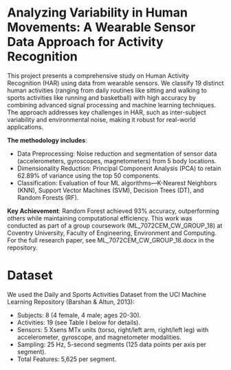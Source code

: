 # Analyzing Variability in Human Movements: A Wearable Sensor Data Approach for Activity Recognition
This project presents a comprehensive study on Human Activity Recognition (HAR) using data from wearable sensors. We classify 19 distinct human activities (ranging from daily routines like sitting and walking to sports activities like running and basketball) with high accuracy by combining advanced signal processing and machine learning techniques. The approach addresses key challenges in HAR, such as inter-subject variability and environmental noise, making it robust for real-world applications.

**The methodology includes**:
- Data Preprocessing: Noise reduction and segmentation of sensor data (accelerometers, gyroscopes, magnetometers) from 5 body locations.
- Dimensionality Reduction: Principal Component Analysis (PCA) to retain 62.89% of variance using the top 50 components.
- Classification: Evaluation of four ML algorithms—K-Nearest Neighbors (KNN), Support Vector Machines (SVM), Decision Trees (DT), and Random Forests (RF).

**Key Achievement**: Random Forest achieved 93% accuracy, outperforming others while maintaining computational efficiency.
This work was conducted as part of a group coursework (ML_7072CEM_CW_GROUP_18) at Coventry University, Faculty of Engineering, Environment and Computing.
For the full research paper, see ML_7072CEM_CW_GROUP_18.docx in the repository.
# Dataset
We used the Daily and Sports Activities Dataset from the UCI Machine Learning Repository (Barshan & Altun, 2013):
- Subjects: 8 (4 female, 4 male; ages 20-30).
- Activities: 19 (see Table I below for details).
- Sensors: 5 Xsens MTx units (torso, right/left arm, right/left leg) with accelerometer, gyroscope, and magnetometer modalities.
- Sampling: 25 Hz, 5-second segments (125 data points per axis per segment).
- Total Features: 5,625 per segment.
